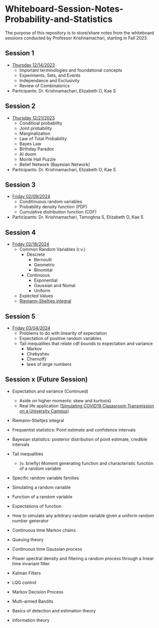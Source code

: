 # Whiteboard-Session-Notes-Probability-and-Statistics
The purpose of this repository is to store/share notes from the whiteboard sessions conducted by  Professor Krishnamachari, starting in Fall 2023.

## Session 1
- [Thursday 12/14/2023](https://github.com/ksawada0/Whiteboard-Session-Notes-Probability-and-Statistics/blob/main/2023-12-16-Whiteboard-Session-Probability-and-Statistics.ipynb)
  - Important terminologies and foundational concepts
  - Experiments, Sets, and Events
  - Independance and Exclusivity
  - Review of Combinatorics
- Participants: Dr. Krishnamachari, Elizabeth O, Kae S

## Session 2
- [Thursday 12/21/2023](https://github.com/ksawada0/Whiteboard-Session-Notes-Probability-and-Statistics/blob/main/2023-12-21-Whiteboard-Session-Probability-and-Statistics.ipynb)
  - Conditioal probability
  - Joint probability
  - Marginalization
  - Law of Total Probability
  - Bayes Law
  - Birthday Paradox
  - AI doom
  - Monte Hall Puzzle
  - Belief Network (Bayesian Network)
- Participants: Dr. Krishnamachari, Elizabeth O, Kae S

## Session 3
- [Friday 02/09/2024](https://github.com/ksawada0/Whiteboard-Session-Notes-Probability-and-Statistics/blob/main/2024-02-09-Whiteboard-Session-Probability-and-Statistics.ipynb)
  - Conditinuous random variables
  - Probability density function (PDF)
  - Cumulative distribution function (CDF)
- Participants: Dr. Krishnamachari, Tamoghna S, Elizabeth O, Kae S

## Session 4
- [Friday 02/16/2024](https://github.com/ksawada0/Whiteboard-Session-Notes-Probability-and-Statistics/blob/main/2024-02-16-Whiteboard-Session-Probability-and-Statistics.ipynb)
  - Common Random Variables (r.v.)
      - Descrete
          - Bernoulli
          - Geometric
          - Binomital
      - Continuous
          - Exponential
          - Gaussian and Nomal
          - Uniform
  - Expected Values
  - [Riemann–Stieltjes integral](https://en.wikipedia.org/wiki/Riemann%E2%80%93Stieltjes_integral)
  
## Session 5
- [Friday 03/04/2024](https://github.com/ksawada0/Whiteboard-Session-Notes-Probability-and-Statistics/blob/main/2024-03-04-Whiteboard-Session-Probability-and-Statistics.ipynb)
  - Problems to do with linearity of expectation
  - Expectation of positive random variables
  - Tail inequalities that relate cdf bounds to expectation and variance 
      - Markov
      - Chebyshev
      - Chernoff)
      - laws of large numbers
  
  
## Session x (Future Session)
- Expectation and variance (Continued)
  - Aside on higher moments: skew and kurtosis)
  - Real life application ([Simulating COVID19 Clasasroom Transmission on a University Campus](https://anrg.usc.edu/www/papers/Simulating_COVID_19_classroom_transmission_on_a_university_campus.pdf))
- Riemann–Stieltjes integral
- Frequentist statistics: Point estimate and confidence intervals
- Bayesian statistics: posterior distribution of point estimate, credible intervals
- Tail inequalities
  - (v. briefly) Moment generating function and characteristic function of a random variable
- Specific random variable families
- Simulating a random variable
- Function of a random variable
- Expectations of function

- How to simulate any arbitrary random variable given a uniform random number generator
- Continuous time Markov chains
- Queuing theory
- Continuous time Gaussian process
- Power spectral density and filtering a random process through a linear time invariant filter
- Kalman Filters
- LQG control
- Markov Decision Process
- Multi-armed Bandits
- Basics of detection and estimation theory
- Information theory
